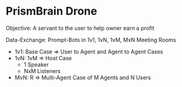 # PrismBrain Drone

Objective: A servant to the user to help owner earn a profit

Data-Exchange: Prompt-Bots in 1v1, 1vN, 1vM, MxN Meeting Rooms
- 1v1: Base Case => User to Agent and Agent to Agent Cases
- 1vN: 1vM => Host Case
  - 1 Speaker
  - NxM Listeners
- MvN: R => Multi-Agent Case of M Agents and N Users
